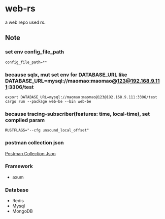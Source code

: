 # web-rs
a web repo used rs.

## Note
### set env config_file_path
    config_file_path=**


### because sqlx, mut set env for DATABASE_URL like DATABASE_URL=mysql://maomao:maomao@123@192.168.9.111:3306/test
    export DATABASE_URL=mysql://maomao:maomao@123@192.168.9.111:3306/test
    cargo run --package web-be --bin web-be 
### because tracing-subscriber(features: time, local-time), set compiled param
    RUSTFLAGS="--cfg unsound_local_offset"

### postman collection json
[Postman Collection Json](./web-be/postman.json)

### Framework
- axum

### Database
- Redis
- Mysql
- MongoDB
